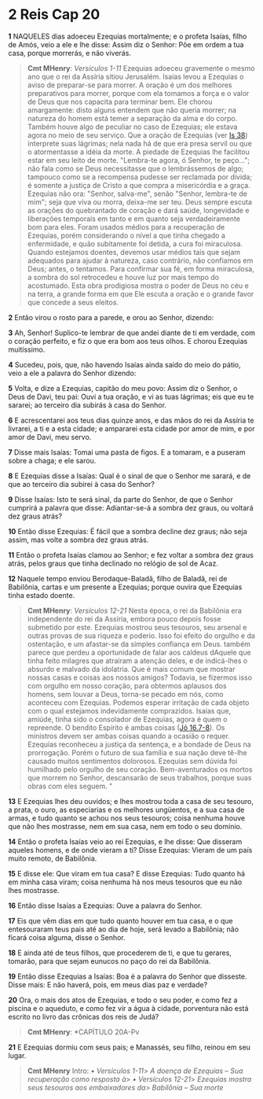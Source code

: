 # 2 Reis Cap 20

**1** 	NAQUELES dias adoeceu Ezequias mortalmente; e o profeta Isaías, filho de Amós, veio a ele e lhe disse: Assim diz o Senhor: Põe em ordem a tua casa, porque morrerás, e não viverás.

> **Cmt MHenry**: *Versículos 1-11* Ezequias adoeceu gravemente o mesmo ano que o rei da Assíria sitiou Jerusalém. Isaias levou a Ezequias o aviso de preparar-se para morrer. A oração é um dos melhores preparativos para morrer, porque com ela tomamos a força e o valor de Deus que nos capacita para terminar bem. Ele chorou amargamente: disto alguns entendem que não queria morrer; na natureza do homem está temer a separação da alma e do corpo. Também houve algo de peculiar no caso de Ezequias; ele estava agora no meio de seu serviço. Que a oração de Ezequias (ver [Is 38](../23A-Is/38.md#0)) interprete suas lágrimas; nela nada há de que era presa servil ou que o atormentasse a idéia da morte. A piedade de Ezequias lhe facilitou estar em seu leito de morte. "Lembra-te agora, ó Senhor, te peço..."; não fala como se Deus necessitasse que o lembrássemos de algo; tampouco como se a recompensa pudesse ser reclamada por dívida; é somente a justiça de Cristo a que compra a misericórdia e a graça. Ezequias não ora: "Senhor, salva-me", senão "Senhor, lembra-te de mim"; seja que viva ou morra, deixa-me ser teu. Deus sempre escuta as orações do quebrantado de coração e dará saúde, longevidade e liberações temporais em tanto e em quanto seja verdadeiramente bom para eles. Foram usados médios para a recuperação de Ezequias, porém considerando o nível a que tinha chegado a enfermidade, e quão subitamente foi detida, a cura foi miraculosa. Quando estejamos doentes, devemos usar médios tais que sejam adequados para ajudar à natureza, caso contrário, não confiamos em Deus; antes, o tentamos. Para confirmar sua fé, em forma miraculosa, a sombra do sol retrocedeu e houve luz por mais tempo do acostumado. Esta obra prodigiosa mostra o poder de Deus no céu e na terra, a grande forma em que Ele escuta a oração e o grande favor que concede a seus eleitos.

**2** 	Então virou o rosto para a parede, e orou ao Senhor, dizendo:

**3** 	Ah, Senhor! Suplico-te lembrar de que andei diante de ti em verdade, com o coração perfeito, e fiz o que era bom aos teus olhos. E chorou Ezequias muitíssimo.

**4** 	Sucedeu, pois, que, não havendo Isaías ainda saído do meio do pátio, veio a ele a palavra do Senhor dizendo:

**5** 	Volta, e dize a Ezequias, capitão do meu povo: Assim diz o Senhor, o Deus de Davi, teu pai: Ouvi a tua oração, e vi as tuas lágrimas; eis que eu te sararei; ao terceiro dia subirás à casa do Senhor.

**6** 	E acrescentarei aos teus dias quinze anos, e das mãos do rei da Assíria te livrarei, a ti e a esta cidade; e ampararei esta cidade por amor de mim, e por amor de Davi, meu servo.

**7** 	Disse mais Isaías: Tomai uma pasta de figos. E a tomaram, e a puseram sobre a chaga; e ele sarou.

**8** 	E Ezequias disse a Isaías: Qual é o sinal de que o Senhor me sarará, e de que ao terceiro dia subirei à casa do Senhor?

**9** 	Disse Isaías: Isto te será sinal, da parte do Senhor, de que o Senhor cumprirá a palavra que disse: Adiantar-se-á a sombra dez graus, ou voltará dez graus atrás?

**10** 	Então disse Ezequias: É fácil que a sombra decline dez graus; não seja assim, mas volte a sombra dez graus atrás.

**11** 	Então o profeta Isaías clamou ao Senhor; e fez voltar a sombra dez graus atrás, pelos graus que tinha declinado no relógio de sol de Acaz.

**12** 	Naquele tempo enviou Berodaque-Baladã, filho de Baladã, rei de Babilônia, cartas e um presente a Ezequias; porque ouvira que Ezequias tinha estado doente.

> **Cmt MHenry**: *Versículos 12-21* Nesta época, o rei da Babilônia era independente do rei da Assíria, embora pouco depois fosse submetido por este. Ezequias mostrou seus tesouros, seu arsenal e outras provas de sua riqueza e poderio. Isso foi efeito do orgulho e da ostentação, e um afastar-se da simples confiança em Deus. também parece que perdeu a oportunidade de falar aos caldeus dAquele que tinha feito milagres que atraíram a atenção deles, e de indicá-lhes o absurdo e malvado da idolatria. Que é mais comum que mostrar nossas casas e coisas aos nossos amigos? Todavia, se fizermos isso com orgulho em nosso coração, para obtermos aplausos dos homens, sem louvar a Deus, torna-se pecado em nós, como aconteceu com Ezequias. Podemos esperar irritação de cada objeto com o qual estejamos indevidamente comprazidos. Isaias que, amiúde, tinha sido o consolador de Ezequias, agora é quem o repreende. O bendito Espírito é ambas coisas ([Jó 16.7-8](../18A-Jo/16.md#7)). Os ministros devem ser ambas coisas quando a ocasião o requer. Ezequias reconheceu a justiça da sentença, e a bondade de Deus na prorrogação. Porém o futuro de sua família e sua nação deve tê-lhe causado muitos sentimentos dolorosos. Ezequias sem dúvida foi humilhado pelo orgulho de seu coração. Bem-aventurados os mortos que morrem no Senhor, descansarão de seus trabalhos, porque suas obras com eles seguem. "

**13** 	E Ezequias lhes deu ouvidos; e lhes mostrou toda a casa de seu tesouro, a prata, o ouro, as especiarias e os melhores ungüentos, e a sua casa de armas, e tudo quanto se achou nos seus tesouros; coisa nenhuma houve que não lhes mostrasse, nem em sua casa, nem em todo o seu domínio.

**14** 	Então o profeta Isaías veio ao rei Ezequias, e lhe disse: Que disseram aqueles homens, e de onde vieram a ti? Disse Ezequias: Vieram de um país muito remoto, de Babilônia.

**15** 	E disse ele: Que viram em tua casa? E disse Ezequias: Tudo quanto há em minha casa viram; coisa nenhuma há nos meus tesouros que eu não lhes mostrasse.

**16** 	Então disse Isaías a Ezequias: Ouve a palavra do Senhor.

**17** 	Eis que vêm dias em que tudo quanto houver em tua casa, e o que entesouraram teus pais até ao dia de hoje, será levado a Babilônia; não ficará coisa alguma, disse o Senhor.

**18** 	E ainda até de teus filhos, que procederem de ti, e que tu gerares, tomarão, para que sejam eunucos no paço do rei da Babilônia.

**19** 	Então disse Ezequias a Isaías: Boa é a palavra do Senhor que disseste. Disse mais: E não haverá, pois, em meus dias paz e verdade?

**20** 	Ora, o mais dos atos de Ezequias, e todo o seu poder, e como fez a piscina e o aqueduto, e como fez vir a água à cidade, porventura não está escrito no livro das crônicas dos reis de Judá?

> **Cmt MHenry**: *CAPÍTULO 20A-Pv

**21** 	E Ezequias dormiu com seus pais; e Manassés, seu filho, reinou em seu lugar.


> **Cmt MHenry** Intro: *• Versículos 1-11*> *A doença de Ezequias – Sua recuperação como resposta à*> *• Versículos 12-21*> *Ezequias mostra seus tesouros aos embaixadores da*> *Babilônia – Sua morte*